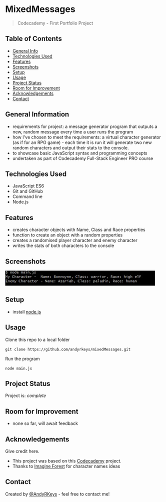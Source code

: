 # MixedMessages
> Codecademy - First Portfolio Project

## Table of Contents
* [General Info](#general-information)
* [Technologies Used](#technologies-used)
* [Features](#features)
* [Screenshots](#screenshots)
* [Setup](#setup)
* [Usage](#usage)
* [Project Status](#project-status)
* [Room for Improvement](#room-for-improvement)
* [Acknowledgements](#acknowledgements)
* [Contact](#contact)
<!-- * [License](#license) -->


## General Information
- requirements for project: a message generator program that outputs a new, random message every time a user runs the program
- how I've chosen to meet the requirements: a virtual character generator (as if for an RPG game) - each time it is run it will generate two new random characters and output their stats to the console.
- to showcase basic JavaScript syntax and programming concepts
- undertaken as part of Codecademy Full-Stack Engineer PRO course
<!-- You don't have to answer all the questions - just the ones relevant to your project. -->


## Technologies Used
- JavaScript ES6
- Git and GitHub
- Command line
- Node.js


## Features
- creates character objects with Name, Class and Race properties
- function to create an object with a random properties
- creates a randomised player character and enemy character
- writes the stats of both characters to the console


## Screenshots
![Example screenshot](.img/Example.jpg?raw=true)
<!-- If you have screenshots you'd like to share, include them here. -->


## Setup
- install [node.js](https://nodejs.org/)

## Usage

Clone this repo to a local folder

```
git clone https://github.com/andyrkeys/mixedMessages.git
```

Run the program

```
node main.js
```


## Project Status
Project is: _complete_ 
<!-- / _complete_ / _no longer being worked on_. If you are no longer working on it, provide reasons why.-->


## Room for Improvement
- none so far, will await feedback

## Acknowledgements
Give credit here.
- This project was based on this [Codecademy](https://www.codecademy.com/paths/full-stack-engineer-career-path/tracks/fscp-javascript-syntax-portfolio-project/modules/fscp-mixed-messages/kanban_projects/mixed-messages) project.
- Thanks to [Imagine Forest](https://www.imagineforest.com/blog/fantasy-character-names/#fantasy-human-names) for character names ideas

## Contact
Created by [@AndyRKeys](https://github.com/AndyRKeys) - feel free to contact me!


<!-- Optional -->
<!-- ## License -->
<!-- This project is open source and available under the [... License](). -->

<!-- You don't have to include all sections - just the one's relevant to your project -->